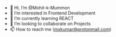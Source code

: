 - 👋 Hi, I’m @Mohit-k-Mummon
- 👀 I’m interested in Frontend Development
- 🌱 I’m currently learning REACT
- 💞️ I’m looking to collaborate on Projects
- 📫 How to reach me (mxkumar@protonmail.com)

<!---
Mohit-k-Mummon/Mohit-k-Mummon is a ✨ special ✨ repository because its `README.md` (this file) appears on your GitHub profile.
You can click the Preview link to take a look at your changes.
--->
